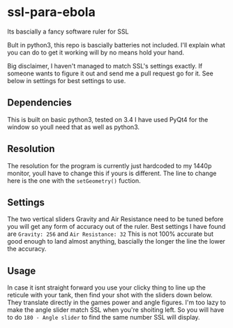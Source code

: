 # ssl-para-ebola
Its bascially a fancy software ruler for SSL

Bult in python3, this repo is bascially batteries not included. I'll explain what you can do to get it working will by no means hold your hand.

Big disclaimer, I haven't managed to match SSL's settings exactly. If someone wants to figure it out and send me a pull request go for it. See below in settings for best settings to use.


## Dependencies
This is built on basic python3, tested on 3.4 I have used PyQt4 for the window so youll need that as well as python3.


## Resolution
The resolution for the program is currently just hardcoded to my 1440p monitor, youll have to change this if yours is different. The line to change here is the one with the `setGeometry()` fuction.


## Settings
The two vertical sliders Gravity and Air Resistance need to be tuned before you will get any form of accuracy out of the ruler.
Best settings I have found are `Gravity: 256` and `Air Resistance: 32` This is not 100% accurate but good enough to land almost anything, bascially the longer the line the lower the accuracy.


## Usage
In case it isnt straight forward you use your clicky thing to line up the reticule with your tank, then find your shot with the sliders down below. They translate directly in the games power and angle figures. I'm too lazy to make the angle slider match SSL when you're shoiting left. So you will have to do `180 - Angle slider` to find the same number SSL will display.
